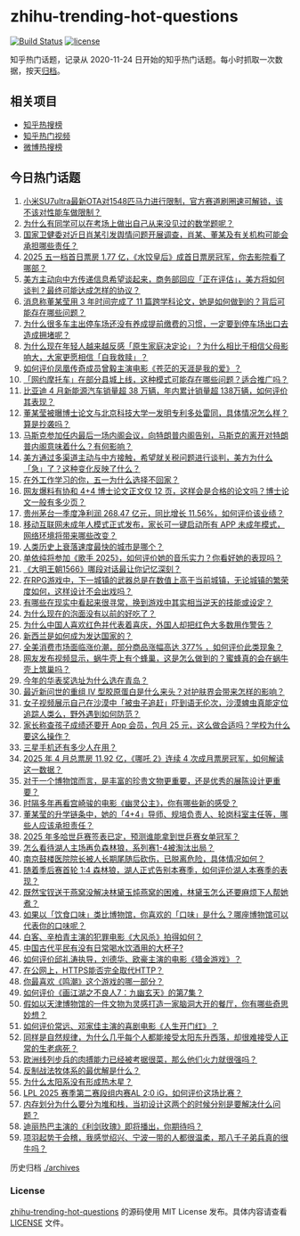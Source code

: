 # zhihu-trending-hot-questions

[![Build Status](https://github.com/justjavac/zhihu-trending-hot-questions/workflows/ci/badge.svg?branch=master)](https://github.com/justjavac/zhihu-trending-hot-questions/actions)
[![license](https://img.shields.io/github/license/justjavac/zhihu-trending-hot-questions)](https://github.com/justjavac/zhihu-trending-hot-questions/blob/master/LICENSE)

知乎热门话题，记录从 2020-11-24
日开始的知乎热门话题。每小时抓取一次数据，按天[归档](./archives)。

## 相关项目

- [知乎热搜榜](https://github.com/justjavac/zhihu-trending-top-search)
- [知乎热门视频](https://github.com/justjavac/zhihu-trending-hot-video)
- [微博热搜榜](https://github.com/justjavac/weibo-trending-hot-search)

## 今日热门话题

<!-- BEGIN -->
<!-- 最后更新时间 Fri May 02 2025 09:44:18 GMT+0800 (China Standard Time) -->

1. [小米SU7ultra最新OTA对1548匹马力进行限制，官方赛道刷圈速可解锁，该不该对性能车做限制？](https://www.zhihu.com/question/1901250394950201600)
1. [为什么有同学可以在考场上做出自己从来没见过的数学题呢？](https://www.zhihu.com/question/1900852767297353000)
1. [国家卫健委对近日肖某引发舆情问题开展调查，肖某、董某及有关机构可能会承担哪些责任？](https://www.zhihu.com/question/1901192719428182800)
1. [2025 五一档首日票房 1.77 亿，《水饺皇后》成首日票房冠军，你去影院看了哪部？](https://www.zhihu.com/question/1901382909270659600)
1. [美方主动向中方传递信息希望谈起来，商务部回应「正在评估」，美方将如何谈判？最终可能达成怎样的协议？](https://www.zhihu.com/question/1901553333975611400)
1. [消息称董某莹用 3 年时间完成了 11 篇跨学科论文，她是如何做到的？背后可能存在哪些问题？](https://www.zhihu.com/question/1901025064675141400)
1. [为什么很多车主出停车场还没有养成提前缴费的习惯，一定要到停车场出口去造成拥堵呢？](https://www.zhihu.com/question/1900829324363413000)
1. [为什么现在年轻人越来越反感「原生家庭决定论」？为什么相比于相信父母影响大，大家更愿相信「自我救赎」？](https://www.zhihu.com/question/1900479659168203800)
1. [如何评价凤凰传奇成员曾毅主演电影《苍茫的天涯是我的爱》？](https://www.zhihu.com/question/1898014896995664400)
1. [「网约摩托车」在部分县城上线，这种模式可能存在哪些问题？适合推广吗？](https://www.zhihu.com/question/1901286895167698400)
1. [比亚迪 4 月新能源汽车销量超 38 万辆，年内累计销量超 138万辆，如何评价其表现？](https://www.zhihu.com/question/1901350897201689600)
1. [董某莹被曝博士论文与北京科技大学一发明专利多处雷同，具体情况怎么样？算是抄袭吗？](https://www.zhihu.com/question/1901244983983433000)
1. [马斯克参加任内最后一场内阁会议，向特朗普内阁告别，马斯克的离开对特朗普内阁意味着什么？有何影响？](https://www.zhihu.com/question/1901313518239705000)
1. [美方通过多渠道主动与中方接触，希望就关税问题进行谈判，美方为什么「急」了？这种变化反映了什么？](https://www.zhihu.com/question/1901080867876615400)
1. [在外工作学习的你，五一为什么选择不回家？](https://www.zhihu.com/question/1899933741025032000)
1. [网友爆料有协和 4+4 博士论文正文仅 12 页，这样会是合格的论文吗？博士论文一般有多少页？](https://www.zhihu.com/question/1900988315747971000)
1. [贵州茅台一季度净利润 268.47 亿元，同比增长 11.56%，如何评价该业绩？](https://www.zhihu.com/question/1900670715503572000)
1. [移动互联网未成年人模式正式发布，家长可一键启动所有 APP 未成年模式，网络环境将带来哪些改变？](https://www.zhihu.com/question/1900863654439654100)
1. [人类历史上衰落速度最快的城市是哪个？](https://www.zhihu.com/question/1894555455537250800)
1. [单依纯将参加《歌手 2025》，如何评价她的音乐实力？你看好她的表现吗？](https://www.zhihu.com/question/1896157910922417000)
1. [《大明王朝1566》哪段对话最让你记忆深刻？](https://www.zhihu.com/question/657698029)
1. [在RPG游戏中，下一城镇的武器总是在数值上高于当前城镇，无论城镇的繁荣度如何，这样设计不会出戏吗？](https://www.zhihu.com/question/1899499293401908000)
1. [有哪些在现实中看起来很寻常，换到游戏中其实相当逆天的技能或设定？](https://www.zhihu.com/question/1900568525929681200)
1. [为什么现在的泡面没有以前的好吃了？](https://www.zhihu.com/question/1899239046363984000)
1. [为什么中国人喜欢红色并代表着喜庆，外国人却把红色大多数用作警告？](https://www.zhihu.com/question/1900410914173330000)
1. [新西兰是如何成为发达国家的？](https://www.zhihu.com/question/48456379)
1. [全美消费市场面临涨价潮，部分商品涨幅高达 377% ，如何评价此类现象？](https://www.zhihu.com/question/1900505698959356700)
1. [网友发布视频显示，蜗牛壳上有个蜂巢，这是怎么做到的？蜜蜂真的会在蜗牛壳上筑巢吗？](https://www.zhihu.com/question/1899937912822396200)
1. [今年的华表奖选址为什么选在青岛？](https://www.zhihu.com/question/1898980897258202600)
1. [最近新问世的重组 Ⅳ 型胶原蛋白是什么来头？对护肤界会带来怎样的影响？](https://www.zhihu.com/question/1899112143825146600)
1. [女子视频展示自己在沙漠中「被虫子追赶」吓到语无伦次，沙漠蜱虫真能定位追踪人类么，野外遇到如何防范？](https://www.zhihu.com/question/1900503710884390000)
1. [家长称查孩子成绩还要开 App 会员，包月 25 元，这么做合适吗？学校为什么要这么操作？](https://www.zhihu.com/question/1900676899379835400)
1. [三星手机还有多少人在用？](https://www.zhihu.com/question/609894486)
1. [2025 年 4 月总票房 11.92 亿，《哪吒 2》连续 4 次成月票房冠军，如何解读这一数据？](https://www.zhihu.com/question/1901020875819553500)
1. [对于一个博物馆而言，是丰富的珍贵文物更重要，还是优秀的展陈设计更重要？](https://www.zhihu.com/question/1899529219559655200)
1. [时隔多年再看宫崎骏的电影《幽灵公主》，你有哪些新的感受？](https://www.zhihu.com/question/1900862939138844400)
1. [董某莹的升学链条中，她的「4+4」导师、规培负责人、轮岗科室主任等，哪些人应该承担责任？](https://www.zhihu.com/question/1901175046774416400)
1. [2025 年多哈世乒赛签表已定，预测谁能拿到世乒赛女单冠军？](https://www.zhihu.com/question/1901252714911995600)
1. [怎么看待湖人主场再负森林狼，系列赛1-4被淘汰出局？](https://www.zhihu.com/question/1901263818216149800)
1. [南京鼓楼医院院长被人长期尾随后砍伤，已脱离危险，具体情况如何？](https://www.zhihu.com/question/1901010894688837600)
1. [随着季后赛首轮 1:4 森林狼，湖人正式告别本赛季，如何评价湖人本赛季的表现？](https://www.zhihu.com/question/1901280270881128700)
1. [既然宝钗送干燕窝没解决林黛玉炖燕窝的困难，林黛玉怎么还要麻烦下人帮她煮？](https://www.zhihu.com/question/1900490263870301700)
1. [如果以「饮食口味」类比博物馆，你喜欢的「口味」是什么？哪座博物馆可以代表你的口味呢？](https://www.zhihu.com/question/1899813158316635600)
1. [白客、辛柏青主演的犯罪电影《大风杀》拍得如何？](https://www.zhihu.com/question/1900585709988983300)
1. [中国古代平民有没有日常喝水饮酒用的大杯子?](https://www.zhihu.com/question/1894385336563504000)
1. [如何评价邱礼涛执导，刘德华、欧豪主演的电影《猎金游戏》？](https://www.zhihu.com/question/1900585709976397600)
1. [在公网上，HTTPS能否完全取代HTTP？](https://www.zhihu.com/question/270454580)
1. [你最喜欢《鸣潮》这个游戏的哪一部分？](https://www.zhihu.com/question/1900669456130241800)
1. [如何评价《画江湖之不良人7：九幽玄天》的第7集？](https://www.zhihu.com/question/1901229527511857000)
1. [假如以天津博物馆的一件文物为灵感打造一家脑洞大开的餐厅，你有哪些奇思妙想？](https://www.zhihu.com/question/1899042710641439500)
1. [如何评价常远、邓家佳主演的喜剧电影《人生开门红》？](https://www.zhihu.com/question/1900303574958864100)
1. [同样是自然规律，为什么几乎每个人都能接受太阳东升西落，却很难接受人正常的生老病死？](https://www.zhihu.com/question/1900928401654674000)
1. [欧洲线列步兵的肉搏能力已经被考据很菜，那么他们火力就很强吗？](https://www.zhihu.com/question/653122907)
1. [反制战法牧体系的最优解是什么？](https://www.zhihu.com/question/1899944422214448600)
1. [为什么太阳系没有形成热木星？](https://www.zhihu.com/question/353705904)
1. [LPL 2025 赛季第二赛段组内赛AL 2:0 iG，如何评价这场比赛？](https://www.zhihu.com/question/1901351927243073000)
1. [内存划分为什么要分为堆和栈，当初设计这两个的时候分别是要解决什么问题？](https://www.zhihu.com/question/447017261)
1. [迪丽热巴主演的《利剑玫瑰》即将播出，你期待吗？](https://www.zhihu.com/question/1900456360371523800)
1. [项羽起势于会稽，我感觉绍兴、宁波一带的人都很温柔，那八千子弟兵真的很牛吗？](https://www.zhihu.com/question/437791072)

<!-- END -->

历史归档 [./archives](./archives)

### License

[zhihu-trending-hot-questions](https://github.com/justjavac/zhihu-trending-hot-questions)
的源码使用 MIT License 发布。具体内容请查看 [LICENSE](./LICENSE) 文件。
